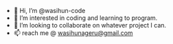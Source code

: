 - 👋 Hi, I’m @wasihun-code
- 👀 I’m interested in coding and learning to program.
- 💞️ I’m looking to collaborate on whatever project I can.
- 📫 reach me @ wasihunageru@gmail.com
<!---
wasihun-code/wasihun-code is a ✨ special ✨ repository because its `README.md` (this file) appears on your GitHub profile.
You can click the Preview link to take a look at your changes.
--->
